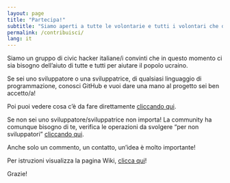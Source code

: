 ```yaml
---
layout: page
title: "Partecipa!"
subtitle: "Siamo aperti a tutte le volontarie e tutti i volontari che desiderano collaborare."
permalink: /contribuisci/
lang: it
---
```


Siamo un gruppo di civic hacker italiane/i convinti che in questo momento ci sia bisogno dell’aiuto di tutte e tutti per aiutare il popolo ucraino.

Se sei uno sviluppatore o una sviluppatrice, di qualsiasi linguaggio di programmazione, conosci GitHub e vuoi dare una mano al progetto sei ben accetto/a!

Poi puoi vedere cosa c’è da fare direttamente [cliccando qui](https://github.com/emergenzeHack/europehelp.info/issues).

Se non sei uno sviluppatore/sviluppatrice non importa! La community ha comunque bisogno di te, verifica le operazioni da svolgere “per non sviluppatori” [cliccando qui](https://github.com/emergenzeHack/europehelp.info/issues).

Anche solo un commento, un contatto, un’idea è molto importante!

Per istruzioni visualizza la pagina Wiki, [clicca qui](https://ukrainehelp.emergenzehack.info/it/wiki/)!

Grazie!

